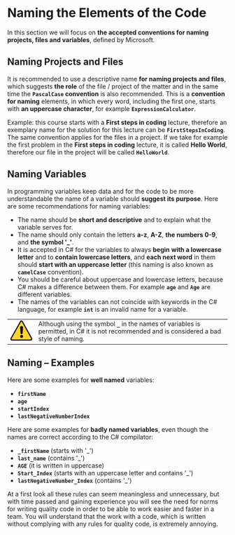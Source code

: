 # Naming the Elements of the Code

In this section we will focus on **the accepted conventions for naming projects, files and variables**, defined by Microsoft.

## Naming Projects and Files

It is recommended to use a descriptive name **for naming projects and files**, which suggests **the role** of the file / project of the matter and in the same time the **`PascalCase` convention** is also recommended. This is a **convention for naming** elements, in which every word, including the first one, starts with **an uppercase character**, for example **`ExpressionCalculator`**.

Example: this course starts with a **First steps in coding** lecture, therefore an exemplary name for the solution for this lecture can be **`FirstStepsInCoding`**. The same convention applies for the files in a project. If we take for example the first problem in the **First steps in coding** lecture, it is called **Hello World**, therefore our file in the project will be called **`HelloWorld`**.

## Naming Variables

In programming variables keep data and for the code to be more understandable the name of a variable should **suggest its purpose**. Here are some recommendations for naming variables:

* The name should be **short and descriptive** and to explain what the variable serves for.
* The name should only contain the letters **a-z**, **A-Z**, **the numbers 0-9**, and **the symbol '\_'**.
* It is accepted in C# for the variables to always **begin** **with a lowercase letter** and to **contain lowercase letters**, and **each next word** in them should **start with an uppercase letter** (this naming is also known as **`camelCase`** convention).
* You should be careful about uppercase and lowercase letters, because C# makes a difference between them. For example **`age`** and **`Age`** are different variables.
* The names of the variables can not coincide with keywords in the C# language, for example **`int`** is an invalid name for a variable.

<table><tr><td><img src="/assets/alert-icon.png" style="max-width:50px" /></td>
<td>Although using the symbol <code><b>_</b></code> in the names of variables is permitted, in C# it is not recommended and is considered a bad style of naming.</td>
</tr></table>

## Naming – Examples

Here are some examples for **well named** variables:

* **`firstName`**
* **`age`**
* **`startIndex`**
* **`lastNegativeNumberIndex`**

Here are some examples for **badly named variables**, even though the names are correct according to the C# compilator:

* **`_firstName`** (starts with '\_')
* **`last_name`** (contains '\_')
* **`AGE`** (it is written in uppercase)
* **`Start_Index`** (starts with an uppercase letter and contains '\_')
* **`lastNegativeNumber_Index`** (contains '\_')

At a first look all these rules can seem meaningless and unnecessary, but with time passed and gaining experience you will see the need for norms for writing quality code in order to be able to work easier and faster in a team. You will understand that the work with a code, which is written without complying with any rules for quality code, is extremely annoying.
